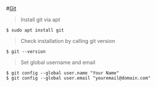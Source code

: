 #[Git](https://www.digitalocean.com/community/tutorials/how-to-install-git-on-ubuntu-18-04-quickstart)

> Install git via apt

```
$ sudo apt install git
```

> Check installation by calling git version

```
$ git --version
```

> Set global username and email

```
$ git config --global user.name "Your Name"
$ git config --global user.email "youremail@domain.com"
```